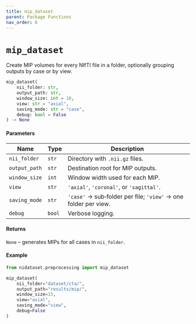 ```yaml
---
title: mip_dataset
parent: Package Functions
nav_order: 6
---
```



# `mip_dataset`

Create MIP volumes for every NIfTI file in a folder, optionally grouping outputs by case or by view.

```python
mip_dataset(
    nii_folder: str,
    output_path: str,
    window_size: int = 10,
    view: str = "axial",
    saving_mode: str = "case",
    debug: bool = False
) -> None
```

#### Parameters

| Name          | Type   | Description                                                     |
| ------------- | ------ | --------------------------------------------------------------- |
| `nii_folder`  | `str`  | Directory with `.nii.gz` files.                                 |
| `output_path` | `str`  | Destination root for MIP outputs.                               |
| `window_size` | `int`  | Window width used for each MIP.                                 |
| `view`        | `str`  | `'axial'`, `'coronal'`, or `'sagittal'`.                        |
| `saving_mode` | `str`  | `'case'` → sub‑folder per file; `'view'` → one folder per view. |
| `debug`       | `bool` | Verbose logging.                                                |

#### Returns

`None` – generates MIPs for all cases in `nii_folder`.

#### Example

```python
from nidataset.preprocessing import mip_dataset

mip_dataset(
    nii_folder="dataset/cta/",
    output_path="results/mip/",
    window_size=15,
    view="axial",
    saving_mode="view",
    debug=False
)
```